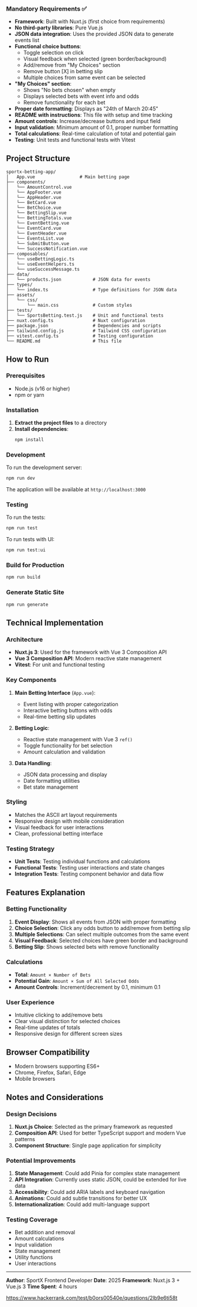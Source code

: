### Mandatory Requirements ✅

- **Framework**: Built with Nuxt.js (first choice from requirements)
- **No third-party libraries**: Pure Vue.js
- **JSON data integration**: Uses the provided JSON data to generate events list
- **Functional choice buttons**:
    - Toggle selection on click
    - Visual feedback when selected (green border/background)
    - Add/remove from "My Choices" section
    - Remove button [X] in betting slip
    - Multiple choices from same event can be selected
- **"My Choices" section**:
    - Shows "No bets chosen" when empty
    - Displays selected bets with event info and odds
    - Remove functionality for each bet
- **Proper date formatting**: Displays as "24th of March 20:45"
- **README with instructions**: This file with setup and time tracking
- **Amount controls**: Increase/decrease buttons and input field
- **Input validation**: Minimum amount of 0.1, proper number formatting
- **Total calculations**: Real-time calculation of total and potential gain
- **Testing**: Unit tests and functional tests with Vitest

## Project Structure

```
sportx-betting-app/
│   App.vue                 # Main betting page
├── components/
│   └── AmountControl.vue
│   └── AppFooter.vue
│   └── AppHeader.vue
│   └── BetCard.vue
│   └── BetChoice.vue
│   └── BettingSlip.vue
│   └── BettingTotals.vue
│   └── EventBetting.vue
│   └── EventCard.vue
│   └── EventHeader.vue
│   └── EventsList.vue
│   └── SubmitButton.vue
│   └── SuccessNotification.vue
├── composables/
│   └── useBettingLogic.ts
│   └── useEventHelpers.ts
│   └── useSuccessMessage.ts
├── data/
│   └── products.json            # JSON data for events
├── types/
│   └── index.ts                 # Type definitions for JSON data
├── assets/
│   └── css/
│       └── main.css             # Custom styles
├── tests/
│   └── SportsBetting.test.js    # Unit and functional tests
├── nuxt.config.ts               # Nuxt configuration
├── package.json                 # Dependencies and scripts
├── tailwind.config.js           # Tailwind CSS configuration
├── vitest.config.ts             # Testing configuration
└── README.md                    # This file
```

## How to Run

### Prerequisites

- Node.js (v16 or higher)
- npm or yarn

### Installation

1. **Extract the project files** to a directory
2. **Install dependencies**:
    ```bash
    npm install
    ```

### Development

To run the development server:

```bash
npm run dev
```

The application will be available at `http://localhost:3000`

### Testing

To run the tests:

```bash
npm run test
```

To run tests with UI:

```bash
npm run test:ui
```

### Build for Production

```bash
npm run build
```

### Generate Static Site

```bash
npm run generate
```

## Technical Implementation

### Architecture

- **Nuxt.js 3**: Used for the framework with Vue 3 Composition API
- **Vue 3 Composition API**: Modern reactive state management
- **Vitest**: For unit and functional testing

### Key Components

1. **Main Betting Interface** (`App.vue`):
    - Event listing with proper categorization
    - Interactive betting buttons with odds
    - Real-time betting slip updates

2. **Betting Logic**:
    - Reactive state management with Vue 3 `ref()`
    - Toggle functionality for bet selection
    - Amount calculation and validation

3. **Data Handling**:
    - JSON data processing and display
    - Date formatting utilities
    - Bet state management

### Styling

- Matches the ASCII art layout requirements
- Responsive design with mobile consideration
- Visual feedback for user interactions
- Clean, professional betting interface

### Testing Strategy

- **Unit Tests**: Testing individual functions and calculations
- **Functional Tests**: Testing user interactions and state changes
- **Integration Tests**: Testing component behavior and data flow

## Features Explanation

### Betting Functionality

1. **Event Display**: Shows all events from JSON with proper formatting
2. **Choice Selection**: Click any odds button to add/remove from betting slip
3. **Multiple Selections**: Can select multiple outcomes from the same event
4. **Visual Feedback**: Selected choices have green border and background
5. **Betting Slip**: Shows selected bets with remove functionality

### Calculations

- **Total**: `Amount × Number of Bets`
- **Potential Gain**: `Amount × Sum of All Selected Odds`
- **Amount Controls**: Increment/decrement by 0.1, minimum 0.1

### User Experience

- Intuitive clicking to add/remove bets
- Clear visual distinction for selected choices
- Real-time updates of totals
- Responsive design for different screen sizes

## Browser Compatibility

- Modern browsers supporting ES6+
- Chrome, Firefox, Safari, Edge
- Mobile browsers

## Notes and Considerations

### Design Decisions

1. **Nuxt.js Choice**: Selected as the primary framework as requested
2. **Composition API**: Used for better TypeScript support and modern Vue patterns
4. **Component Structure**: Single page application for simplicity

### Potential Improvements

1. **State Management**: Could add Pinia for complex state management
2. **API Integration**: Currently uses static JSON, could be extended for live data
3. **Accessibility**: Could add ARIA labels and keyboard navigation
4. **Animations**: Could add subtle transitions for better UX
5. **Internationalization**: Could add multi-language support

### Testing Coverage

- Bet addition and removal
- Amount calculations
- Input validation
- State management
- Utility functions
- User interactions

---

**Author**: SportX Frontend Developer
**Date**: 2025
**Framework**: Nuxt.js 3 + Vue.js 3
**Time Spent**: 4 hours

https://www.hackerrank.com/test/b0ors00540e/questions/2lb9e6ti58t

